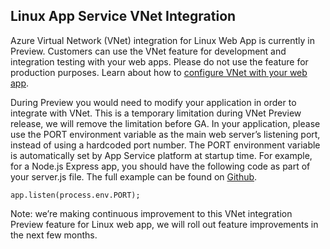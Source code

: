 ## Linux App Service VNet Integration

Azure Virtual Network (VNet) integration for Linux Web App is currently in Preview. Customers can use the VNet feature for development and integration testing with your web apps. Please do not use the feature for production purposes. Learn about how to [configure VNet with your web app](https://docs.microsoft.com/en-us/azure/app-service/web-sites-integrate-with-vnet#managing-the-vnet-integrations).  

During Preview you would need to modify your application in order to integrate with VNet. This is a temporary limitation during VNet Preview release, we will remove the limitation before GA.  In your application, please use the PORT environment variable as the main web server’s listening port, instead of using a hardcoded port number. The PORT environment variable is automatically set by App Service platform at startup time.  For example, for a Node.js Express app, you should have the following code as part of your server.js file. The full example can be found on [Github](https://github.com/Azure/app-service-quickstart-docker-images/tree/master/express-custom). 
~~~
app.listen(process.env.PORT); 
~~~
Note: we’re making continuous improvement to this VNet integration Preview feature for Linux web app, we will roll out feature improvements in the next few months.

